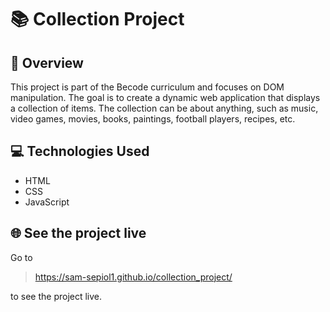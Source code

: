 # 📚 Collection Project

## 🌟 Overview
This project is part of the Becode curriculum and focuses on DOM manipulation. The goal is to create a dynamic web application that displays a collection of items. The collection can be about anything, such as music, video games, movies, books, paintings, football players, recipes, etc.

## 💻 Technologies Used
- HTML
- CSS
- JavaScript

## 🌐 See the project live

Go to   
> https://sam-sepiol1.github.io/collection_project/

to see the project live.

